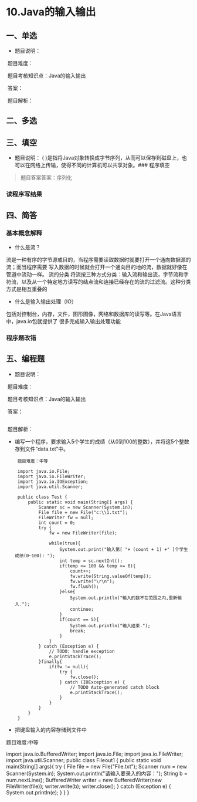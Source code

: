 # 10.Java的输入输出

## 一、单选

- 题目说明：​

​       题目难度：

​       题目考核知识点：Java的输入输出

​       答案：

​       题目解析：





## 二、多选



## 三、填空
- 题目说明：
(      )是指将Java对象转换成字节序列，从而可以保存到磁盘上，也可以在网络上传输，使得不同的计算机可以共享对象。### 程序填空  
>题目答案答案：序列化  

### 读程序写结果







## 四、简答

### 基本概念解释

- 什么是流？

流是一种有序的字节源或目的，当程序需要读取数据时就要打开一个通向数据源的流；而当程序需要
写入数据的时候就会打开一个通向目的地的流，数据就好像在管道中流动一样。
流的分类
将流按三种方式分类：输入流和输出流，字节流和字符流，以及从一个特定地方读写的结点流和连接已经存在的流的过滤流。这种分类方式是相互重叠的

- 什么是输入输出处理（IO）

包括对控制台，内存，文件，图形图像，网络和数据库的读写等。在Java语言中，java.io包就提供了
很多完成输入输出处理功能





### 程序题改错







## 五、编程题

- 题目说明：​

​       题目难度：

​       题目考核知识点：Java的输入输出

​       答案：

```java

```

​    题目解析：

- 编写一个程序，要求输入5个学生的成绩（从0到100的整数），并将这5个整数存到文件“data.txt”中。

       题目难度：中等

       import java.io.File;
       import java.io.FileWriter;
       import java.io.IOException;
       import java.util.Scanner;

       public class Test {
           public static void main(String[] args) {
               Scanner sc = new Scanner(System.in);
               File file = new File("c:\\1.txt");
               FileWriter fw = null;
               int count = 0;
               try {
                   fw = new FileWriter(file);

                   while(true){
                       System.out.print("输入第[ "+ (count + 1) +" ]个学生成绩(0~100): ");
                       int temp = sc.nextInt();
                       if(temp <= 100 && temp >= 0){
                           count++;
                           fw.write(String.valueOf(temp));
                           fw.write("\r\n");
                           fw.flush();
                       }else{
                           System.out.println("输入的数不在范围之内,重新输入.");
                           continue;
                       }
                       if(count == 5){
                           System.out.println("输入结束.");
                           break;
                       }
                   }
               } catch (Exception e) {
                   // TODO: handle exception
                   e.printStackTrace();
               }finally{
                   if(fw != null){
                       try {
                           fw.close();
                       } catch (IOException e) {
                           // TODO Auto-generated catch block
                           e.printStackTrace();
                       }
                   }
               }
           }
       }

- 把键盘输入的内容存储到文件中

 题目难度:中等

import java.io.BufferedWriter;
import java.io.File;
import java.io.FileWriter;
import java.util.Scanner;
public class Fileout1 {
   public static void main(String[] args){
      try {
         File file = new File("File.txt");
         Scanner num = new Scanner(System.in);
         System.out.println("请输入要录入的内容：");
         String b = num.nextLine();
         BufferedWriter writer = new BufferedWriter(new FileWriter(file));
         writer.write(b);
         writer.close();
         } catch (Exception e) {
      System.out.println(e);
      }
    }
}
